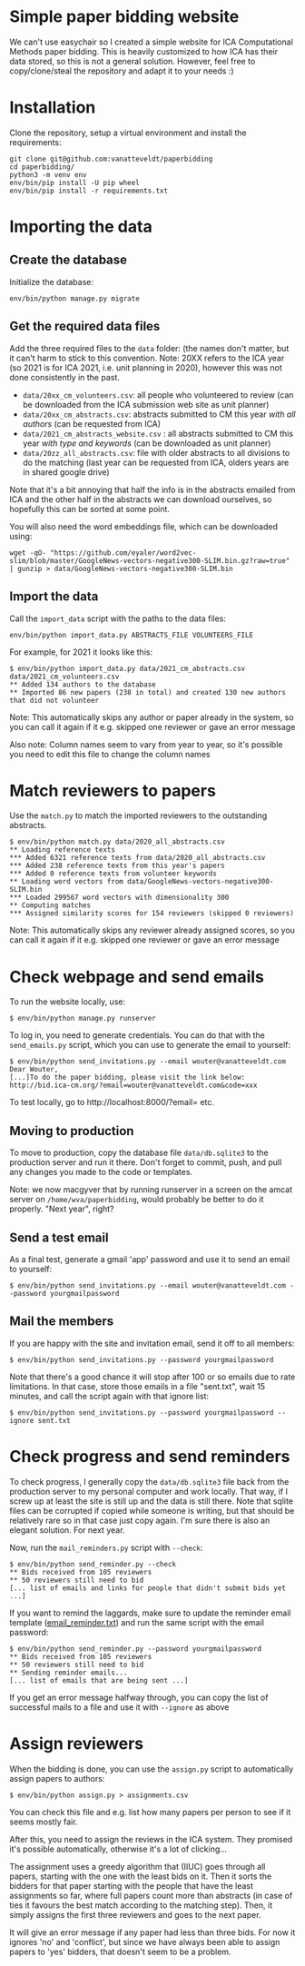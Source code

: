 # Simple paper bidding website

We can't use easychair so I created a simple website for ICA Computational Methods paper bidding.
This is heavily customized to how ICA has their data stored, so this is not a general solution.
However, feel free to copy/clone/steal the repository and adapt it to your needs :)

# Installation

Clone the repository, setup a virtual environment and install the requirements:

```
git clone git@github.com:vanatteveldt/paperbidding
cd paperbidding/
python3 -m venv env
env/bin/pip install -U pip wheel
env/bin/pip install -r requirements.txt
```

# Importing the data

## Create the database

Initialize the database:

```
env/bin/python manage.py migrate
```

## Get the required data files
Add the three required files to the `data` folder: (the names don't matter, but it can't harm to stick to this convention. 
Note: 20XX refers to the ICA year (so 2021 is for ICA 2021, i.e. unit planning in 2020), however this was not done consistently in the past.

- `data/20xx_cm_volunteers.csv`: all people who volunteered to review (can be downloaded from the ICA submission web site as unit planner)
- `data/20xx_cm_abstracts.csv`: abstracts submitted to CM this year *with all authors* (can be requested from ICA)
- `data/2021_cm_abstracts_website.csv` : all abstracts submitted to CM this year *with type and keywords* (can be downloaded as unit planner)
- `data/20zz_all_abstracts.csv`: file with older abstracts to all divisions to do the matching (last year can be requested from ICA, olders years are in shared google drive)

Note that it's a bit annoying that half the info is in the abstracts emailed from ICA and the other half in the abstracts we can download ourselves, so hopefully this can be sorted at some point. 

You will also need the word embeddings file, which can be downloaded using:

```
wget -qO- "https://github.com/eyaler/word2vec-slim/blob/master/GoogleNews-vectors-negative300-SLIM.bin.gz?raw=true" | gunzip > data/GoogleNews-vectors-negative300-SLIM.bin
```

## Import the data 

Call the `import_data` script with the paths to the data files:

```
env/bin/python import_data.py ABSTRACTS_FILE VOLUNTEERS_FILE
```

For example, for 2021 it looks like this:

```
$ env/bin/python import_data.py data/2021_cm_abstracts.csv data/2021_cm_volunteers.csv 
** Added 134 authors to the database
** Imported 86 new papers (238 in total) and created 130 new authors that did not volunteer
```

Note: This automatically skips any author or paper already in the system, so you can call it again if it e.g. skipped one reviewer or gave an error message

Also note: Column names seem to vary from year to year, so it's possible you need to edit this file to change the column names

# Match reviewers to papers

Use the `match.py` to match the imported reviewers to the outstanding abstracts. 

```
$ env/bin/python match.py data/2020_all_abstracts.csv 
** Loading reference texts
*** Added 6321 reference texts from data/2020_all_abstracts.csv
*** Added 238 reference texts from this year's papers
*** Added 0 reference texts from volunteer keywords
** Loading word vectors from data/GoogleNews-vectors-negative300-SLIM.bin
*** Loaded 299567 word vectors with dimensionality 300
** Computing matches
*** Assigned similarity scores for 154 reviewers (skipped 0 reviewers)
```

Note: This automatically skips any reviewer already assigned scores, so you can call it again if it e.g. skipped one reviewer or gave an error message

# Check webpage and send emails

To run the website locally, use:

```
$ env/bin/python manage.py runserver
```

To log in, you need to generate credentials. You can do that with the `send_emails.py` script, which you can use to generate the email to yourself:

```
$ env/bin/python send_invitations.py --email wouter@vanatteveldt.com
Dear Wouter,
[...]To do the paper bidding, please visit the link below:
http://bid.ica-cm.org/?email=wouter@vanatteveldt.com&code=xxx
```

To test locally, go to http://localhost:8000/?email= etc. 

## Moving to production

To move to production, copy the database file `data/db.sqlite3` to the production server and run it there. Don't forget to commit, push, and pull any changes you made to the code or templates.

Note: we now macgyver that by running runserver in a screen on the amcat server on `/home/wva/paperbidding`, would probably be better to do it properly. "Next year", right? 

## Send a test email

As a final test, generate a gmail 'app' password and use it to send an email to yourself:

```
$ env/bin/python send_invitations.py --email wouter@vanatteveldt.com --password yourgmailpassword
```

## Mail the members

If you are happy with the site and invitation email, send it off to all members:

```
$ env/bin/python send_invitations.py --password yourgmailpassword
```

Note that there's a good chance it will stop after 100 or so emails due to rate limitations. In that case, store those emails in a file "sent.txt", wait 15 minutes, and call the script again with that ignore list:

```
$ env/bin/python send_invitations.py --password yourgmailpassword --ignore sent.txt
```

# Check progress and send reminders

To check progress, I generally copy the `data/db.sqlite3` file back from the production server to my personal computer and work locally.
That way, if I screw up at least the site is still up and the data is still there. 
Note that sqlite files can be corrupted if copied while someone is writing, but that should be relatively rare so in that case just copy again.
I'm sure there is also an elegant solution. For next year. 

Now, run the `mail_reminders.py` script with `--check`:

```
$ env/bin/python send_reminder.py --check
** Bids received from 105 reviewers
** 50 reviewers still need to bid
[... list of emails and links for people that didn't submit bids yet ...]
```

If you want to remind the laggards, make sure to update the reminder email template ([email_reminder.txt](email_reminder.txt)) and run the same script with the email password:

```
$ env/bin/python send_reminder.py --password yourgmailpassword
** Bids received from 105 reviewers
** 50 reviewers still need to bid
** Sending reminder emails...
[... list of emails that are being sent ...]
```

If you get an error message halfway through, you can copy the list of successful mails to a file and use it with `--ignore` as above

# Assign reviewers

When the bidding is done, you can use the `assign.py` script to automatically assign papers to authors:

```
$ env/bin/python assign.py > assignments.csv
```

You can check this file and e.g. list how many papers per person to see if it seems mostly fair. 

After this, you need to assign the reviews in the ICA system. They promised it's possible automatically, otherwise it's a lot of clicking...

The assignment uses a greedy algorithm that (IIUC) goes through all papers, starting with the one with the least bids on it. Then it sorts the bidders for that paper starting with the people that have the least assignments so far, where full papers count more than abstracts (in case of ties it favours the best match according to the matching step). Then, it simply assigns the first three reviewers and goes to the next paper.

It will give an error message if any paper had less than three bids. For now it ignores 'no' and 'conflict', but since we have always been able to assign papers to 'yes' bidders, that doesn't seem to be a problem.  

